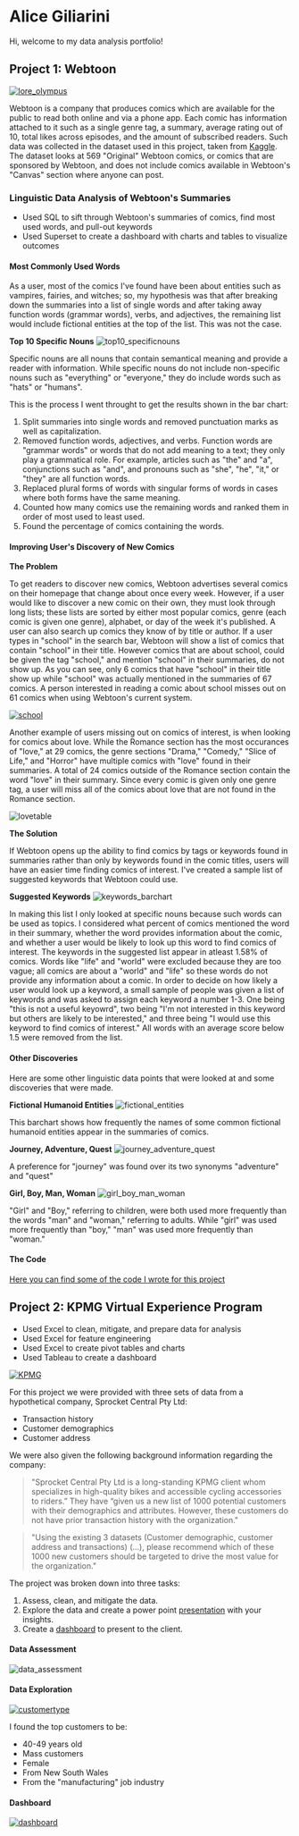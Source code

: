 # Alice Giliarini
Hi, welcome to my data analysis portfolio!

## Project 1: Webtoon  

[![lore_olympus](images/Screen%20Shot%202022-02-15%20at%2010.55.10%20PM.png)](https://www.webtoons.com/en/romance/lore-olympus/list?title_no=1320)

Webtoon is a company that produces comics which are available for the public to read both online and via a phone app. Each comic has information attached to it such as a single genre tag, a summary, average rating out of 10, total likes across episodes, and the amount of subscribed readers. Such data was collected in the dataset used in this project, taken from [Kaggle](https://www.kaggle.com/swarnimrai/webtoon-comics-dataset). The dataset looks at 569 "Original" Webtoon comics, or comics that are sponsored by Webtoon, and does not include comics available in Webtoon's "Canvas" section where anyone can post.

### Linguistic Data Analysis of Webtoon's Summaries 

- Used SQL to sift through Webtoon's summaries of comics, find most used words, and pull-out keywords
- Used Superset to create a dashboard with charts and tables to visualize outcomes

#### Most Commonly Used Words

As a user, most of the comics I've found have been about entities such as vampires, fairies, and witches; so, my hypothesis was that after breaking down the summaries into a list of single words and after taking away function words (grammar words), verbs, and adjectives, the remaining list would include fictional entities at the top of the list. This was not the case. 

**Top 10 Specific Nouns**
![top10_specificnouns](images/Screen%20Shot%202022-02-18%20at%202.35.12%20PM.png)

Specific nouns are all nouns that contain semantical meaning and provide a reader with information. While specific nouns do not include non-specific nouns such as "everything" or "everyone," they do include words such as "hats" or "humans". 

This is the process I went throught to get the results shown in the bar chart:
1. Split summaries into single words and removed punctuation marks as well as capitalization.
2. Removed function words, adjectives, and verbs. Function words are "grammar words" or words that do not add meaning to a text; they only play a grammatical role. For example, articles such as "the" and "a", conjunctions such as "and", and pronouns such as "she", "he", "it," or "they" are all function words.
3. Replaced plural forms of words with singular forms of words in cases where both forms have the same meaning.
4. Counted how many comics use the remaining words and ranked them in order of most used to least used.
5. Found the percentage of comics containing the words. 

#### Improving User's Discovery of New Comics

**The Problem**

To get readers to discover new comics, Webtoon advertises several comics on their homepage that change about once every week. However, if a user would like to discover a new comic on their own, they must look through long lists; these lists are sorted by either most popular comics, genre (each comic is given one genre), alphabet, or day of the week it's published. A user can also search up comics they know of by title or author. If a user types in "school" in the search bar, Webtoon will show a list of comics that contain "school" in their title. However comics that are about school, could be given the tag "school," and mention "school" in their summaries, do not show up. As you can see, only 6 comics that have "school" in their title show up while "school" was actually mentioned in the summaries of 67 comics. A person interested in reading a comic about school misses out on 61 comics when using Webtoon's current system.

[![school](images/Screen%20Shot%202022-02-16%20at%2012.42.33%20AM.png)](https://www.webtoons.com/en/search?keyword=school)

Another example of users missing out on comics of interest, is when looking for comics about love. While the Romance section has the most occurances of "love," at 29 comics, the genre sections "Drama," "Comedy," "Slice of Life," and "Horror" have multiple comics with "love" found in their summaries. A total of 24 comics outside of the Romance section contain the word "love" in their summary. Since every comic is given only one genre tag, a user will miss all of the comics about love that are not found in the Romance section.

![lovetable](images/Screen%20Shot%202022-02-18%20at%2011.08.05%20PM.png)

**The Solution**

If Webtoon opens up the ability to find comics by tags or keywords found in summaries rather than only by keywords found in the comic titles, users will have an easier time finding comics of interest. I've created a sample list of suggested keywords that Webtoon could use. 

**Suggested Keywords** 
![keywords_barchart](images/Screen%20Shot%202022-02-17%20at%204.07.10%20PM.png)

In making this list I only looked at specific nouns because such words can be used as topics. I considered what percent of comics mentioned the word in their summary, whether the word provides information about the comic, and whether a user would be likely to look up this word to find comics of interest. The keywords in the suggested list appear in atleast 1.58% of comics. Words like "life" and "world" were excluded because they are too vague; all comics are about a "world" and "life" so these words do not provide any information about a comic. In order to decide on how likely a user would look up a keyword, a small sample of people was given a list of keywords and was asked to assign each keyword a number 1-3. One being "this is not a useful keyowrd", two being "I'm not interested in this keyword but others are likely to be interested," and three being "I would use this keyword to find comics of interest." All words with an average score below 1.5 were removed from the list. 

#### Other Discoveries

Here are some other linguistic data points that were looked at and some discoveries that were made.

**Fictional Humanoid Entities**
![fictional_entities](images/Screen%20Shot%202022-02-18%20at%202.19.06%20PM.png)

This barchart shows how frequently the names of some common fictional humanoid entities appear in the summaries of comics.

**Journey, Adventure, Quest**
![journey_adventure_quest](images/Screen%20Shot%202022-02-18%20at%202.22.11%20PM.png)

A preference for "journey" was found over its two synonyms "adventure" and "quest"

**Girl, Boy, Man, Woman**
![girl_boy_man_woman](images/Screen%20Shot%202022-02-18%20at%2012.51.21%20PM.png)

"Girl" and "Boy," referring to children, were both used more frequently than the words "man" and "woman," referring to adults. While "girl" was used more frequently than "boy," "man" was used more frequently than "woman." 

#### The Code

[Here you can find some of the code I wrote for this project](https://github.com/agiliariniosm/MyCode)


## Project 2: KPMG Virtual Experience Program

- Used Excel to clean, mitigate, and prepare data for analysis
- Used Excel for feature engineering 
- Used Excel to create pivot tables and charts 
- Used Tableau to create a dashboard

[![KPMG](images/Screen%20Shot%202022-03-07%20at%2011.36.50%20PM.png)](https://www.theforage.com/virtual-internships/theme/m7W4GMqeT3bh9Nb2c/KPMG-Data-Analytics-Virtual-Internship)

For this project we were provided with three sets of data from a hypothetical company, Sprocket Central Pty Ltd:
  - Transaction history
  - Customer demographics
  - Customer address
  
We were also given the following background information regarding the company:
> "Sprocket Central Pty Ltd is a long-standing KPMG client whom specializes in high-quality bikes and accessible cycling accessories to riders.” They have “given us a new list of 1000 potential customers with their demographics and attributes. However, these customers do not have prior transaction history with the organization."

> "Using the existing 3 datasets (Customer demographic, customer address and transactions) (…), please recommend which of these 1000 new customers should be targeted to drive the most value for the organization."

The project was broken down into three tasks:
1. Assess, clean, and mitigate the data. 
2. Explore the data and create a power point [presentation](https://github.com/agiliariniosm/Alice_Giliarini_Portfolio/blob/main/kpmg/KPMG%20virtual%20experience%20program.pdf) with your insights. 
3. Create a [dashboard](https://public.tableau.com/app/profile/alice.giliarini/viz/KPMG_16465478819120/Dashboard1#1) to present to the client. 

#### Data Assessment 
![data_assessment](images/Screen%20Shot%202022-03-08%20at%2012.44.25%20AM.png)

#### Data Exploration
[![customertype](images/Screen%20Shot%202022-03-08%20at%2012.47.05%20AM.png)](https://github.com/agiliariniosm/Alice_Giliarini_Portfolio/blob/main/kpmg/KPMG%20virtual%20experience%20program.pdf)

I found the top customers to be:
- 40-49 years old
- Mass customers
- Female
- From New South Wales
- From the "manufacturing" job industry

#### Dashboard
[![dashboard](images/Screen%20Shot%202022-03-08%20at%2012.59.55%20AM.png)](https://public.tableau.com/app/profile/alice.giliarini/viz/KPMG_16465478819120/Dashboard1#1)
